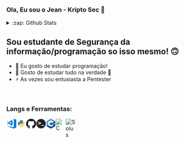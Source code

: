 ### Ola, Eu sou o Jean - Kripto Sec 👋
<details>
  <summary>:zap: Github Stats</summary>

  <img align="left" alt="Jean Github Stats" src="https://github-readme-stats.codestackr.vercel.app/api?username=Kripto-Sec&show_icons=true&hide_border=true" />

</details>


## Sou estudante de Segurança da informação/programação so isso mesmo! 🙃

- 🔭 Eu gosto de estudar programação!
- 🌱 Gosto de estudar tudo na verdade 🤣
- ⚡  As vezes sou entusiasta a Pentester


<br />

### Langs e Ferramentas:

<img align="left" alt="Visual Studio Code" width="26px" src="https://raw.githubusercontent.com/github/explore/80688e429a7d4ef2fca1e82350fe8e3517d3494d/topics/visual-studio-code/visual-studio-code.png" />

<img align="left" alt="Python" width="26px" src="https://raw.githubusercontent.com/github/explore/80688e429a7d4ef2fca1e82350fe8e3517d3494d/topics/python/python.png" />

<img align="left" alt="GitHub" width="26px" src="https://raw.githubusercontent.com/github/explore/78df643247d429f6cc873026c0622819ad797942/topics/github/github.png" />

<img align="left" alt="Terminal" width="26px" src="https://raw.githubusercontent.com/github/explore/80688e429a7d4ef2fca1e82350fe8e3517d3494d/topics/terminal/terminal.png" />

<img align="left" alt="C++" width="26px"
src="https://raw.githubusercontent.com/github/explore/80688e429a7d4ef2fca1e82350fe8e3517d3494d/topics/cpp/cpp.png"/>

<img align="left" alt="C" width="26px"
src="https://peritoemphp.com/wp-content/uploads/2019/02/letter_c_PNG22-768x768.png"/>


<img align="left" alt="Solus" width="26px"
src="https://getsol.us/imgs/solus.png"/>

<br />
<br />




